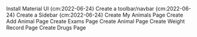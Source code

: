 
Install Material UI {cm:2022-06-24}
Create a toolbar/navbar {cm:2022-06-24}
Create a Sidebar {cm:2022-06-24}
Create My Animals Page
Create Add Animal Page
Create Exams Page
Create Animal Page
Create Weight Record Page
Create Drugs Page